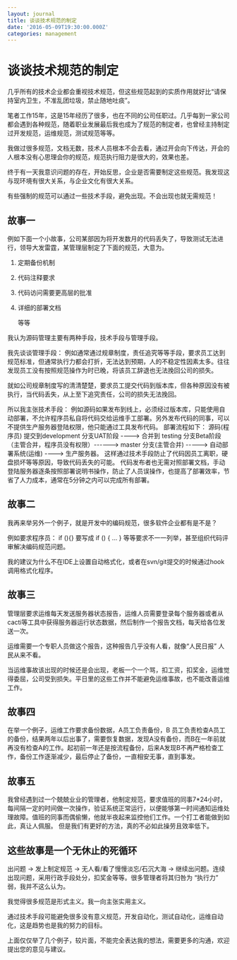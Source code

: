 ```yaml
---
layout: journal
title: 谈谈技术规范的制定
date: '2016-05-09T19:30:00.000Z'
categories: management
---
```


# 谈谈技术规范的制定

几乎所有的技术企业都会重视技术规范，但这些规范起到的实质作用就好比“请保持室内卫生，不准乱团垃圾，禁止随地吐痰”。

笔者工作15年，这是15年经历了很多，也在不同的公司任职过。几乎每到一家公司都会遇到各种规范，随着职业发展最后我也成为了规范的制定者，也曾经主持制定过开发规范，运维规范，测试规范等等。

我做过很多规范，文档无数，技术人员根本不会去看，通过开会向下传达，开会的人根本没有心思理会你的规范，规范执行阻力是很大的，效果也差。

终于有一天我意识问题的存在，开始反思，企业是否需要制定这些规范。我发现这与现环境有很大关系，与企业文化有很大关系。

有些强制的规范可以通过一些技术手段，避免出现。不会出现也就无需规范！

## 故事一

例如下面一个小故事，公司某部因为将开发数月的代码丢失了，导致测试无法进行，领导大发雷霆，某管理层制定了下面的规范，大意为。

1. 定期备份机制
2. 代码注释要求
3. 代码访问需要更高层的批准
4. 详细的部署文档

   等等

我认为源码管理主要有两种手段，技术手段与管理手段。

我先谈谈管理手段： 例如通常通过规章制度，责任追究等等手段，要求员工达到规范标准，但通常执行力都会打折，无法达到预期，人的不稳定性因素太多。往往发现员工没有按照规范操作为时已晚，将该员工辞退也无法挽回公司的损失。

就如公司规章制度写的清清楚楚，要求员工提交代码到版本库，但各种原因没有被执行，当代码丢失，从上至下追究责任，公司的损失无法挽回。

所以我主张技术手段： 例如源码如果发布到线上，必须经过版本库，只能使用自动部署，不允许程序员私自将代码交给运维手工部署。另外发布代码的同事，可以不提供生产服务器登陆权限，他只能通过工具发布代码。 部署流程如下： 源码\(程序员\) 提交到development 分支UAT阶段 ----&gt; 合并到 testing 分支Beta阶段（主管合并，程序员没有权限）------&gt; master 分支\(主管合并\) -----&gt; 自动部署系统\(运维\) ----&gt; 生产服务器。 这样通过技术手段防止了代码因员工离职，硬盘损坏等等原因，导致代码丢失的可能。 代码发布者也无需对照部署文档，手动登陆服务器逐条按照部署说明书操作，防止了人员误操作，也提高了部署效率，节省了人力成本，通常在5分钟之内可以完成所有部署。

## 故事二

我再来举另外一个例子，就是开发中的编码规范，很多软件企业都有是不是？

例如要求程序员： if \(\){} 要写成 if \(\) { ... } 等等要求不一一列举，甚至组织代码评审解决编码规范问题。

我的建议为什么不在IDE上设置自动格式化，或者在svn/git提交的时候通过hook调用格式化程序。

## 故事三

管理层要求运维每天发送服务器状态报告，运维人员需要登录每个服务器或者从cacti等工具中获得服务器运行状态数据，然后制作一个报告文档，每天给各位发送一次。

运维需要一个专职人员做这个报告，这种报告几乎没有人看，就像“人民日报” 人民从来不看。

当运维事故该出现的时候还是会出现，老板一个一个骂，扣工资，扣奖金，运维觉得委屈，公司受到损失。平日里的这些工作并不能避免运维事故，也不能改善运维工作。

## 故事四

在举一个例子，运维工作要求备份数据，A员工负责备份，B 员工负责检查A员工的备份，结果两年以后出事了，需要恢复数据，发现A没有备份，而B在一年前就再没有检查A的工作。起初前一年还是按流程备份，后来A发现B不再严格检查工作，备份工作逐渐减少，最后停止了备份，一直相安无事，直到事发。

## 故事五

我曾经遇到过一个兢兢业业的管理者，他制定规范，要求值班的同事7\*24小时，每间隔一定的时间做一次操作，验证系统正常运行，以便能够第一时间通知运维处理故障。值班的同事而偶偷懒，他就半夜起来监控他们工作。一个打工者能做到如此，真让人佩服。 但是我们有更好的方法，真的不必如此操劳且效率低下。

## 这些故事是一个无休止的死循环

出问题 -&gt; 发上制定规范 -&gt; 无人看/看了慢慢淡忘/石沉大海 -&gt; 继续出问题。连续出现问题，采用行政手段处分，扣奖金等等。很多管理者将其归咎为 “执行力” 弱，我并不这么认为。

我觉得很多规范是形式主义。我一向主张实用主义。

通过技术手段可能避免很多没有意义规范，开发自动化，测试自动化，运维自动化，这是趋势也是我的努力的目标。

上面仅仅举了几个例子，较片面，不能完全表达我的想法，需要更多的沟通，欢迎提出您的意见与建议。

